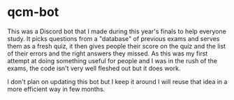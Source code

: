 # qcm-bot
This was a Discord bot that I made during this year's finals to help everyone study. It picks questions from a "database" of previous exams and serves them as a fresh quiz, it then gives people their score on the quiz and the list of their errors and the right answers they missed.
As this was my first attempt at doing something useful for people and I was in the rush of the exams, the code isn't very well fleshed out but it does work.

I don't plan on updating this bot but I keep it around I will reuse that idea in a more efficient way in few months.
